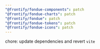 ```yaml
---
"@frontify/fondue-components": patch
"@frontify/fondue-charts": patch
"@frontify/fondue": patch
"@frontify/fondue-tokens": patch
"@frontify/fondue-icons": patch
---
```


chore: update dependencies and revert `vite`
